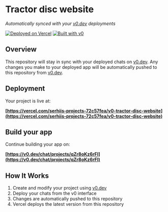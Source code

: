 # Tractor disc website

*Automatically synced with your [v0.dev](https://v0.dev) deployments*

[![Deployed on Vercel](https://img.shields.io/badge/Deployed%20on-Vercel-black?style=for-the-badge&logo=vercel)](https://vercel.com/serhiis-projects-72c57fea/v0-tractor-disc-website)
[![Built with v0](https://img.shields.io/badge/Built%20with-v0.dev-black?style=for-the-badge)](https://v0.dev/chat/projects/qZr8oKz6rFl)

## Overview

This repository will stay in sync with your deployed chats on [v0.dev](https://v0.dev).
Any changes you make to your deployed app will be automatically pushed to this repository from [v0.dev](https://v0.dev).

## Deployment

Your project is live at:

**[https://vercel.com/serhiis-projects-72c57fea/v0-tractor-disc-website](https://vercel.com/serhiis-projects-72c57fea/v0-tractor-disc-website)**

## Build your app

Continue building your app on:

**[https://v0.dev/chat/projects/qZr8oKz6rFl](https://v0.dev/chat/projects/qZr8oKz6rFl)**

## How It Works

1. Create and modify your project using [v0.dev](https://v0.dev)
2. Deploy your chats from the v0 interface
3. Changes are automatically pushed to this repository
4. Vercel deploys the latest version from this repository
